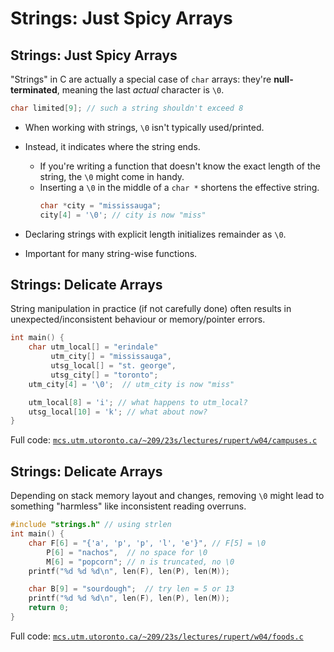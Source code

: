 # Strings: Just Spicy Arrays

## Strings: Just Spicy Arrays

"Strings" in C are actually a special case of `char` arrays: they're **null-terminated**, meaning the last _actual_ character is `\0`.

```c
char limited[9]; // such a string shouldn't exceed 8
```

- When working with strings, `\0` isn't typically used/printed.
- Instead, it indicates where the string ends.

  - If you're writing a function that doesn't know the exact length of the string, the `\0` might come in handy.
  - Inserting a `\0` in the middle of a `char *` shortens the effective string.
    ```c
    char *city = "mississauga";
    city[4] = '\0'; // city is now "miss"
    ```

- Declaring strings with explicit length initializes remainder as `\0`.
- Important for many string-wise functions.

## Strings: Delicate Arrays

String manipulation in practice (if not carefully done) often results in unexpected/inconsistent behaviour or memory/pointer errors.

```c
int main() {
    char utm_local[] = "erindale"
         utm_city[] = "mississauga",
         utsg_local[] = "st. george",
         utsg_city[] = "toronto";
    utm_city[4] = '\0';  // utm_city is now "miss"

    utm_local[8] = 'i'; // what happens to utm_local?
    utsg_local[10] = 'k'; // what about now?
}
```

Full code: [`mcs.utm.utoronto.ca/~209/23s/lectures/rupert/w04/campuses.c`](https://mcs.utm.utoronto.ca/~209/23s/lectures/rupert/w04/campuses.c)

## Strings: Delicate Arrays

Depending on stack memory layout and changes, removing `\0` might lead to something "harmless" like inconsistent reading overruns.

```c
#include "strings.h" // using strlen
int main() {
    char F[6] = "{'a', 'p', 'p', 'l', 'e'}", // F[5] = \0
        P[6] = "nachos",  // no space for \0
        M[6] = "popcorn"; // n is truncated, no \0
    printf("%d %d %d\n", len(F), len(P), len(M));

    char B[9] = "sourdough";  // try len = 5 or 13
    printf("%d %d %d\n", len(F), len(P), len(M));
    return 0;
}
```

Full code: [`mcs.utm.utoronto.ca/~209/23s/lectures/rupert/w04/foods.c`](https://mcs.utm.utoronto.ca/~209/23s/lectures/rupert/w04/foods.c)
